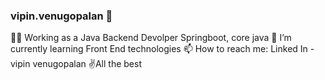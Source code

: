 ### vipin.venugopalan 👋 

<!--
**i-vipinvenugopalan/i-vipinvenugopalan** is a ✨ _special_ ✨ repository because its `README.md` (this file) appears on your GitHub profile.

Here are some ideas to get you started:

- 🔭 I’m a Java Backend Devolper
-  I’m currently learning Front End technologies
- 📫 How to reach me: Linked In - vipin venugopalan
-
-->
👨‍💻 Working as a Java Backend Devolper Springboot, core java
🌱 I’m currently learning Front End technologies
 📫 How to reach me: Linked In - vipin venugopalan
✌All the best
